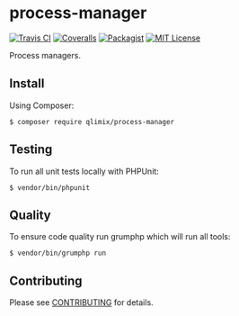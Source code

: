 # process-manager

[![Travis CI](https://api.travis-ci.org/qlimix/process-manager.svg?branch=master)](https://travis-ci.org/qlimix/process-manager)
[![Coveralls](https://img.shields.io/coveralls/github/qlimix/process-manager.svg)](https://coveralls.io/github/qlimix/process-manager)
[![Packagist](https://img.shields.io/packagist/v/qlimix/process-manager.svg)](https://packagist.org/packages/qlimix/process-manager)
[![MIT License](https://img.shields.io/badge/license-MIT-brightgreen.svg)](https://github.com/qlimix/process-manager/blob/master/LICENSE)

Process managers.

## Install

Using Composer:

~~~
$ composer require qlimix/process-manager
~~~

## Testing
To run all unit tests locally with PHPUnit:

~~~
$ vendor/bin/phpunit
~~~

## Quality
To ensure code quality run grumphp which will run all tools:

~~~
$ vendor/bin/grumphp run
~~~

## Contributing

Please see [CONTRIBUTING](CONTRIBUTING.md) for details.
